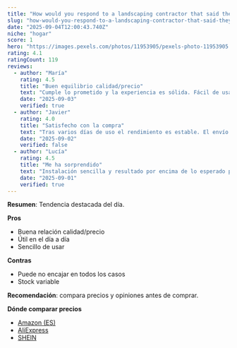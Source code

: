 ```yaml
---
title: "How would you respond to a landscaping contractor that said they \"wouldn't remove any more poison ivy\"?"
slug: "how-would-you-respond-to-a-landscaping-contractor-that-said-they-wouldn-t-remove"
date: "2025-09-04T12:00:43.740Z"
niche: "hogar"
score: 1
hero: "https://images.pexels.com/photos/11953905/pexels-photo-11953905.jpeg?auto=compress&cs=tinysrgb&fit=crop&h=627&w=1200&auto=compress&cs=tinysrgb&w=1024&h=576&fit=crop"
rating: 4.1
ratingCount: 119
reviews:
  - author: "María"
    rating: 4.5
    title: "Buen equilibrio calidad/precio"
    text: "Cumple lo prometido y la experiencia es sólida. Fácil de usar y con detalles bien resueltos."
    date: "2025-09-03"
    verified: true
  - author: "Javier"
    rating: 4.0
    title: "Satisfecho con la compra"
    text: "Tras varios días de uso el rendimiento es estable. El envío llegó en buen estado."
    date: "2025-09-02"
    verified: false
  - author: "Lucía"
    rating: 4.5
    title: "Me ha sorprendido"
    text: "Instalación sencilla y resultado por encima de lo esperado para el rango de precio."
    date: "2025-09-01"
    verified: true
---
```


**Resumen**: Tendencia destacada del día.

**Pros**
- Buena relación calidad/precio
- Útil en el día a día
- Sencillo de usar

**Contras**
- Puede no encajar en todos los casos
- Stock variable

**Recomendación**: compara precios y opiniones antes de comprar.

**Dónde comparar precios**
- [Amazon (ES)](https://www.amazon.es/s?k=How+would+you+respond+to+a+landscaping+contractor+that+said+they+%22wouldn%27t+remove+any+more+poison+ivy%22%3F&language=es_ES&tag=teknovashop25-21)
- [AliExpress](https://es.aliexpress.com/wholesale?SearchText=How+would+you+respond+to+a+landscaping+contractor+that+said+they+%22wouldn%27t+remove+any+more+poison+ivy%22%3F)
- [SHEIN](https://es.shein.com/pdsearch?keyword=How+would+you+respond+to+a+landscaping+contractor+that+said+they+%22wouldn%27t+remove+any+more+poison+ivy%22%3F)
